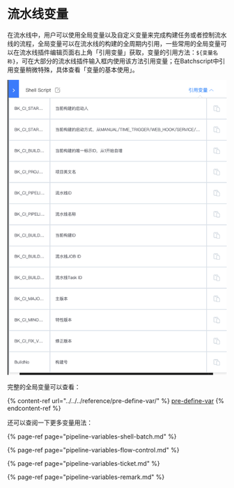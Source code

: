 # 流水线变量

在流水线中，用户可以使用全局变量以及自定义变量来完成构建任务或者控制流水线的流程，全局变量可以在流水线的构建的全周期内引用，一些常用的全局变量可以在流水线插件编辑页面右上角「引用变量」获取，变量的引用方法：`${变量名称}`，可在大部分的流水线插件输入框内使用该方法引用变量；在Batchscript中引用变量稍微特殊，具体查看「变量的基本使用」。

![常用全局变量](../../../.gitbook/assets/image-variables-global-vars-view.png)

完整的全局变量可以查看：

{% content-ref url="../../../reference/pre-define-var/" %}
[pre-define-var](../../../reference/pre-define-var/)
{% endcontent-ref %}

还可以查阅一下更多变量用法：

{% page-ref page="pipeline-variables-shell-batch.md" %}

{% page-ref page="pipeline-variables-flow-control.md" %}

{% page-ref page="pipeline-variables-ticket.md" %}

{% page-ref page="pipeline-variables-remark.md" %}
